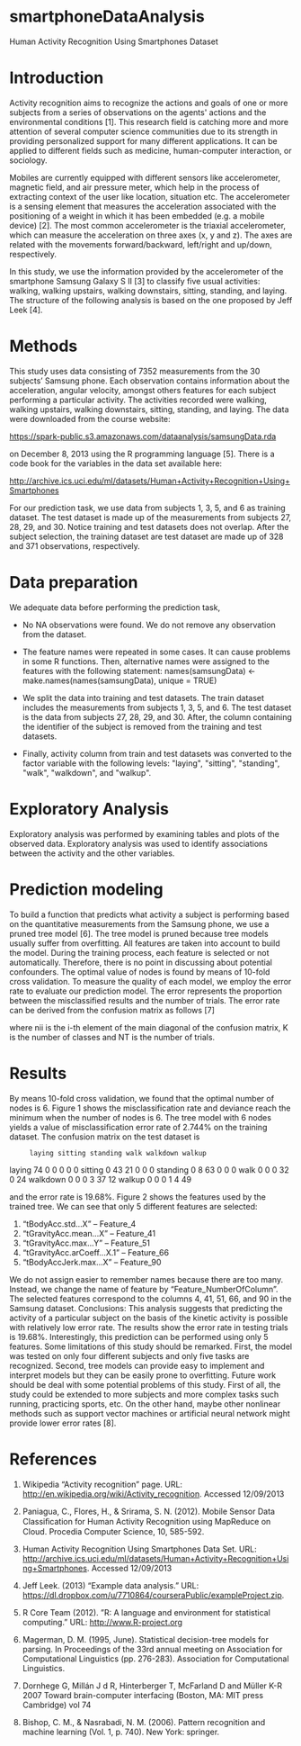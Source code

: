 smartphoneDataAnalysis
======================

Human Activity Recognition Using Smartphones Dataset

Introduction
==
Activity recognition aims to recognize the actions and goals of one or more subjects from a series of observations on the agents' actions and the environmental conditions [1]. This research field is catching more and more attention of several computer science communities due to its strength in providing personalized support for many different applications. It can be applied to different fields such as medicine, human-computer interaction, or sociology.
 
Mobiles are currently equipped with different sensors like accelerometer, magnetic field, and air pressure meter, which help in the process of extracting context of the user like location, situation etc. The accelerometer is a sensing element that measures the acceleration associated with the positioning of a weight in which it has been embedded (e.g. a mobile device) [2]. The most common accelerometer is the triaxial accelerometer, which can measure the acceleration on three axes (x, y and z). The axes are related with the movements forward/backward, left/right and up/down, respectively. 

In this study, we use the information provided by the accelerometer of the smartphone Samsung Galaxy S II [3] to classify five usual activities: walking, walking upstairs, walking downstairs, sitting, standing, and laying. The structure of the following analysis is based on the one proposed by Jeff Leek [4].

Methods
==
This study uses data consisting of 7352 measurements from the 30 subjects’ Samsung phone. Each observation contains information about the acceleration, angular velocity, amongst others features for each subject performing a particular activity. The activities recorded were walking, walking upstairs, walking downstairs, sitting, standing, and laying. 
The data were downloaded from the course website:

https://spark-public.s3.amazonaws.com/dataanalysis/samsungData.rda

on December 8, 2013 using the R programming language [5].  There is a code book for the variables in the data set available here:

http://archive.ics.uci.edu/ml/datasets/Human+Activity+Recognition+Using+Smartphones 

For our prediction task, we use data from subjects 1, 3, 5, and 6 as training dataset. The test dataset is made up of the measurements from subjects 27, 28, 29, and 30. Notice training and test datasets does not overlap. After the subject selection, the training dataset are test dataset are made up of 328 and 371 observations, respectively.

Data preparation
==

We adequate data before performing the prediction task,

* No NA observations were found. We do not remove any observation from the dataset.
* The feature names were repeated in some cases. It can cause problems in some R functions. Then, alternative names were assigned to the features with the following statement:
 names(samsungData) <- make.names(names(samsungData), unique = TRUE)

* We split the data into training and test datasets. The train dataset includes the measurements from subjects 1, 3, 5, and 6. The test dataset is the data from subjects 27, 28, 29, and 30. After, the column containing the identifier of the subject is removed from the training and test datasets.
* Finally, activity column from train and test datasets was converted to the factor variable with the following levels: "laying", "sitting", "standing", "walk", "walkdown", and "walkup".

Exploratory Analysis  
==
Exploratory analysis was performed by examining tables and plots of the observed data. Exploratory analysis was used to identify associations between the activity and the other variables.

Prediction modeling  
==
To build a function that predicts what activity a subject is performing based on the quantitative measurements from the Samsung phone, we use a pruned tree model [6]. The tree model is pruned because tree models usually suffer from overfitting. All features are taken into account to build the model. During the training process, each feature is selected or not automatically. Therefore, there is no point in discussing about potential confounders. 
The optimal value of nodes is found by means of 10-fold cross validation. To measure the quality of each model, we employ the error rate to evaluate our prediction model. The error represents the proportion between the misclassified results and the number of trials. The error rate can be derived from the confusion matrix as follows [7]




where nii is the i-th element of the main diagonal of the confusion matrix, K is the number of classes and  NT is the number of trials.

Results
==
By means 10-fold cross validation, we found that the optimal number of nodes is 6. Figure 1 shows the misclassification rate and deviance reach the minimum when the number of nodes is 6. The tree model with 6 nodes yields a value of misclassification error rate of 2.744% on the training dataset.
The confusion matrix on the test dataset is

         laying sitting standing walk walkdown walkup
laying       74       0        0    0        0      0
sitting       0      43       21    0        0      0
standing      0       8       63    0        0      0
walk          0       0        0   32        0     24
walkdown      0       0        0    3       37     12
walkup        0       0        0    1        4     49


and the error rate is 19.68%.
Figure 2 shows the features used by the trained tree. We can see that only 5 different features are selected: 
1.	“tBodyAcc.std...X” 		 – Feature_4
2.	“tGravityAcc.mean...X” 	 – Feature_41
3.	“tGravityAcc.max...Y” 	 – Feature_51
4.	“tGravityAcc.arCoeff...X.1” – Feature_66
5.	“tBodyAccJerk.max...X”  	 – Feature_90
 
We do not assign easier to remember names because there are too many. Instead, we change the name of feature by “Feature_NumberOfColumn”. The selected features correspond to the columns 4, 41, 51, 66, and 90 in the Samsung dataset.
Conclusions:
This analysis suggests that predicting the activity of a particular subject on the basis of the kinetic activity is possible with relatively low error rate. The results show the error rate in testing trials is 19.68%. Interestingly, this prediction can be performed using only 5 features. Some limitations of this study should be remarked. First, the model was tested on only four different subjects and only five tasks are recognized. Second, tree models can provide easy to implement and interpret models but they can be easily prone to overfitting. 
Future work should be deal with some potential problems of this study. First of all, the study could be extended to more subjects and more complex tasks such running, practicing sports, etc. On the other hand, maybe other nonlinear methods such as support vector machines or artificial neural network might provide lower error rates [8].

References
==
1. Wikipedia “Activity recognition” page. URL:  http://en.wikipedia.org/wiki/Activity_recognition. Accessed 12/09/2013
2. Paniagua, C., Flores, H., & Srirama, S. N. (2012). Mobile Sensor Data Classiﬁcation for Human Activity Recognition using MapReduce on Cloud. Procedia Computer Science, 10, 585-592.
3. Human Activity Recognition Using Smartphones Data Set. URL: http://archive.ics.uci.edu/ml/datasets/Human+Activity+Recognition+Using+Smartphones. Accessed 12/09/2013

4. Jeff Leek. (2013) “Example data analysis.”
URL: https://dl.dropbox.com/u/7710864/courseraPublic/exampleProject.zip. 
5. R Core Team (2012). ”R: A language and environment for statistical computing.” URL: http://www.R-project.org
6. Magerman, D. M. (1995, June). Statistical decision-tree models for parsing. In Proceedings of the 33rd annual meeting on Association for Computational Linguistics (pp. 276-283). Association for Computational Linguistics.
7. Dornhege G, Millán J d R, Hinterberger T, McFarland D and Müller K-R 2007 Toward brain-computer interfacing (Boston, MA: MIT press Cambridge) vol 74
8. Bishop, C. M., & Nasrabadi, N. M. (2006). Pattern recognition and machine learning (Vol. 1, p. 740). New York: springer.
